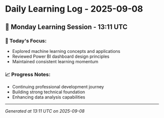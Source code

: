 # Daily Learning Log - 2025-09-08

## 📅 Monday Learning Session - 13:11 UTC

### 🎯 Today's Focus:
- Explored machine learning concepts and applications
- Reviewed Power BI dashboard design principles
- Maintained consistent learning momentum

### 📈 Progress Notes:
- Continuing professional development journey
- Building strong technical foundation
- Enhancing data analysis capabilities

---
*Generated at 13:11 UTC on 2025-09-08*
